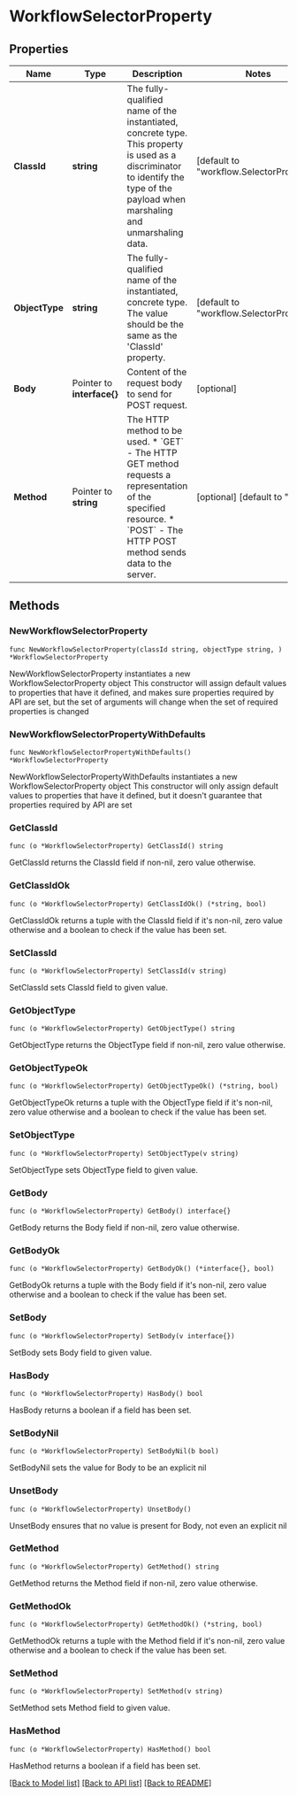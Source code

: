 # WorkflowSelectorProperty

## Properties

Name | Type | Description | Notes
------------ | ------------- | ------------- | -------------
**ClassId** | **string** | The fully-qualified name of the instantiated, concrete type. This property is used as a discriminator to identify the type of the payload when marshaling and unmarshaling data. | [default to "workflow.SelectorProperty"]
**ObjectType** | **string** | The fully-qualified name of the instantiated, concrete type. The value should be the same as the &#39;ClassId&#39; property. | [default to "workflow.SelectorProperty"]
**Body** | Pointer to **interface{}** | Content of the request body to send for POST request. | [optional] 
**Method** | Pointer to **string** | The HTTP method to be used. * &#x60;GET&#x60; - The HTTP GET method requests a representation of the specified resource. * &#x60;POST&#x60; - The HTTP POST method sends data to the server. | [optional] [default to "GET"]

## Methods

### NewWorkflowSelectorProperty

`func NewWorkflowSelectorProperty(classId string, objectType string, ) *WorkflowSelectorProperty`

NewWorkflowSelectorProperty instantiates a new WorkflowSelectorProperty object
This constructor will assign default values to properties that have it defined,
and makes sure properties required by API are set, but the set of arguments
will change when the set of required properties is changed

### NewWorkflowSelectorPropertyWithDefaults

`func NewWorkflowSelectorPropertyWithDefaults() *WorkflowSelectorProperty`

NewWorkflowSelectorPropertyWithDefaults instantiates a new WorkflowSelectorProperty object
This constructor will only assign default values to properties that have it defined,
but it doesn't guarantee that properties required by API are set

### GetClassId

`func (o *WorkflowSelectorProperty) GetClassId() string`

GetClassId returns the ClassId field if non-nil, zero value otherwise.

### GetClassIdOk

`func (o *WorkflowSelectorProperty) GetClassIdOk() (*string, bool)`

GetClassIdOk returns a tuple with the ClassId field if it's non-nil, zero value otherwise
and a boolean to check if the value has been set.

### SetClassId

`func (o *WorkflowSelectorProperty) SetClassId(v string)`

SetClassId sets ClassId field to given value.


### GetObjectType

`func (o *WorkflowSelectorProperty) GetObjectType() string`

GetObjectType returns the ObjectType field if non-nil, zero value otherwise.

### GetObjectTypeOk

`func (o *WorkflowSelectorProperty) GetObjectTypeOk() (*string, bool)`

GetObjectTypeOk returns a tuple with the ObjectType field if it's non-nil, zero value otherwise
and a boolean to check if the value has been set.

### SetObjectType

`func (o *WorkflowSelectorProperty) SetObjectType(v string)`

SetObjectType sets ObjectType field to given value.


### GetBody

`func (o *WorkflowSelectorProperty) GetBody() interface{}`

GetBody returns the Body field if non-nil, zero value otherwise.

### GetBodyOk

`func (o *WorkflowSelectorProperty) GetBodyOk() (*interface{}, bool)`

GetBodyOk returns a tuple with the Body field if it's non-nil, zero value otherwise
and a boolean to check if the value has been set.

### SetBody

`func (o *WorkflowSelectorProperty) SetBody(v interface{})`

SetBody sets Body field to given value.

### HasBody

`func (o *WorkflowSelectorProperty) HasBody() bool`

HasBody returns a boolean if a field has been set.

### SetBodyNil

`func (o *WorkflowSelectorProperty) SetBodyNil(b bool)`

 SetBodyNil sets the value for Body to be an explicit nil

### UnsetBody
`func (o *WorkflowSelectorProperty) UnsetBody()`

UnsetBody ensures that no value is present for Body, not even an explicit nil
### GetMethod

`func (o *WorkflowSelectorProperty) GetMethod() string`

GetMethod returns the Method field if non-nil, zero value otherwise.

### GetMethodOk

`func (o *WorkflowSelectorProperty) GetMethodOk() (*string, bool)`

GetMethodOk returns a tuple with the Method field if it's non-nil, zero value otherwise
and a boolean to check if the value has been set.

### SetMethod

`func (o *WorkflowSelectorProperty) SetMethod(v string)`

SetMethod sets Method field to given value.

### HasMethod

`func (o *WorkflowSelectorProperty) HasMethod() bool`

HasMethod returns a boolean if a field has been set.


[[Back to Model list]](../README.md#documentation-for-models) [[Back to API list]](../README.md#documentation-for-api-endpoints) [[Back to README]](../README.md)


